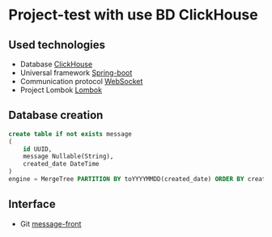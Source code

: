 Project-test with use BD ClickHouse
=====================================


## Used technologies
* Database [ClickHouse](https://clickhouse.tech/docs/en/)
* Universal framework [Spring-boot](https://spring.io/projects/spring-boot)
* Communication protocol [WebSocket](https://spring.io/guides/gs/messaging-stomp-websocket/)
* Project Lombok [Lombok](https://projectlombok.org/)

## Database creation
```sql
create table if not exists message
(
	id UUID,
	message Nullable(String),
	created_date DateTime
)
engine = MergeTree PARTITION BY toYYYYMMDD(created_date) ORDER BY created_date;
```

## Interface

* Git [message-front](https://github.com/artemsavelev/message-front)

